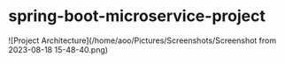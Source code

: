 # spring-boot-microservice-project

![Project Architecture](/home/aoo/Pictures/Screenshots/Screenshot from 2023-08-18 15-48-40.png)
